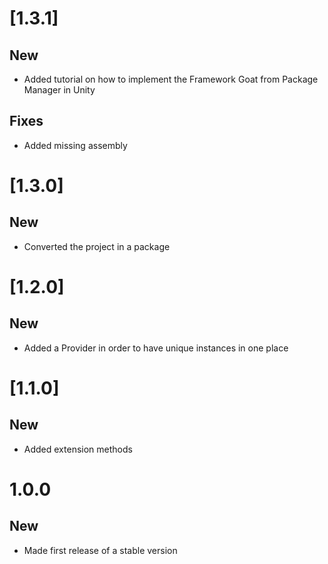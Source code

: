# [1.3.1]

## New

- Added tutorial on how to implement the Framework Goat from Package Manager in Unity

## Fixes

- Added missing assembly

# [1.3.0]

## New
- Converted the project in a package

# [1.2.0]

## New

- Added a Provider in order to have unique instances in one place

# [1.1.0]

## New

- Added extension methods

# 1.0.0

## New

- Made first release of a stable version